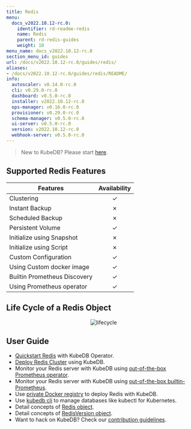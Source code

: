 ```yaml
---
title: Redis
menu:
  docs_v2022.10.12-rc.0:
    identifier: rd-readme-redis
    name: Redis
    parent: rd-redis-guides
    weight: 10
menu_name: docs_v2022.10.12-rc.0
section_menu_id: guides
url: /docs/v2022.10.12-rc.0/guides/redis/
aliases:
- /docs/v2022.10.12-rc.0/guides/redis/README/
info:
  autoscaler: v0.14.0-rc.0
  cli: v0.29.0-rc.0
  dashboard: v0.5.0-rc.0
  installer: v2022.10.12-rc.0
  ops-manager: v0.16.0-rc.0
  provisioner: v0.29.0-rc.0
  schema-manager: v0.5.0-rc.0
  ui-server: v0.5.0-rc.0
  version: v2022.10.12-rc.0
  webhook-server: v0.5.0-rc.0
---
```


> New to KubeDB? Please start [here](/docs/v2022.10.12-rc.0/README).

## Supported Redis Features

| Features                     | Availability |
| ---------------------------- | :----------: |
| Clustering                   |   &#10003;   |
| Instant Backup               |   &#10007;   |
| Scheduled Backup             |   &#10007;   |
| Persistent Volume            |   &#10003;   |
| Initialize using Snapshot    |   &#10007;   |
| Initialize using Script      |   &#10007;   |
| Custom Configuration         |   &#10003;   |
| Using Custom docker image    |   &#10003;   |
| Builtin Prometheus Discovery |   &#10003;   |
| Using Prometheus operator    |   &#10003;   |

## Life Cycle of a Redis Object

<p align="center">
  <img alt="lifecycle"  src="/docs/v2022.10.12-rc.0/images/redis/redis-lifecycle.png">
</p>

## User Guide

- [Quickstart Redis](/docs/v2022.10.12-rc.0/guides/redis/quickstart/quickstart) with KubeDB Operator.
- [Deploy Redis Cluster](/docs/v2022.10.12-rc.0/guides/redis/clustering/redis-cluster) using KubeDB.
- Monitor your Redis server with KubeDB using [out-of-the-box Prometheus operator](/docs/v2022.10.12-rc.0/guides/redis/monitoring/using-prometheus-operator).
- Monitor your Redis server with KubeDB using [out-of-the-box builtin-Prometheus](/docs/v2022.10.12-rc.0/guides/redis/monitoring/using-builtin-prometheus).
- Use [private Docker registry](/docs/v2022.10.12-rc.0/guides/redis/private-registry/using-private-registry) to deploy Redis with KubeDB.
- Use [kubedb cli](/docs/v2022.10.12-rc.0/guides/redis/cli/cli) to manage databases like kubectl for Kubernetes.
- Detail concepts of [Redis object](/docs/v2022.10.12-rc.0/guides/redis/concepts/redis).
- Detail concepts of [RedisVersion object](/docs/v2022.10.12-rc.0/guides/redis/concepts/catalog).
- Want to hack on KubeDB? Check our [contribution guidelines](/docs/v2022.10.12-rc.0/CONTRIBUTING).
